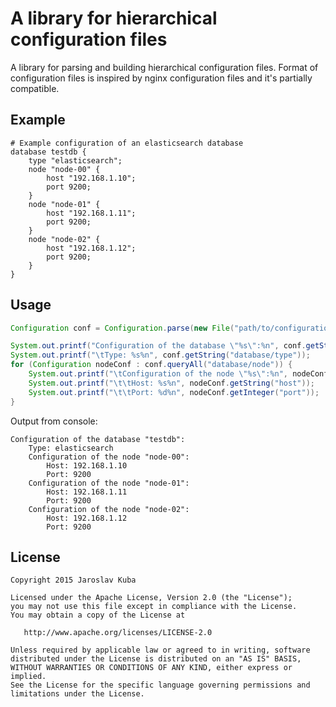 # A library for hierarchical configuration files

A library for parsing and building hierarchical configuration files. Format of
configuration files is inspired by nginx configuration files and it's partially
compatible.

## Example
```
# Example configuration of an elasticsearch database
database testdb {
    type "elasticsearch";
    node "node-00" {
        host "192.168.1.10";
        port 9200;
    }
    node "node-01" {
        host "192.168.1.11";
        port 9200;
    }
    node "node-02" {
        host "192.168.1.12";
        port 9200;
    }
}
```

## Usage
```java
Configuration conf = Configuration.parse(new File("path/to/configuration/file"));

System.out.printf("Configuration of the database \"%s\":%n", conf.getString("database"));
System.out.printf("\tType: %s%n", conf.getString("database/type"));
for (Configuration nodeConf : conf.queryAll("database/node")) {
    System.out.printf("\tConfiguration of the node \"%s\":%n", nodeConf.getString());
    System.out.printf("\t\tHost: %s%n", nodeConf.getString("host"));
    System.out.printf("\t\tPort: %d%n", nodeConf.getInteger("port"));
}
```

Output from console:
```
Configuration of the database "testdb":
    Type: elasticsearch
    Configuration of the node "node-00":
        Host: 192.168.1.10
        Port: 9200
    Configuration of the node "node-01":
        Host: 192.168.1.11
        Port: 9200
    Configuration of the node "node-02":
        Host: 192.168.1.12
        Port: 9200
```

## License
```
Copyright 2015 Jaroslav Kuba

Licensed under the Apache License, Version 2.0 (the "License");
you may not use this file except in compliance with the License.
You may obtain a copy of the License at

   http://www.apache.org/licenses/LICENSE-2.0

Unless required by applicable law or agreed to in writing, software
distributed under the License is distributed on an "AS IS" BASIS,
WITHOUT WARRANTIES OR CONDITIONS OF ANY KIND, either express or implied.
See the License for the specific language governing permissions and
limitations under the License.
```
